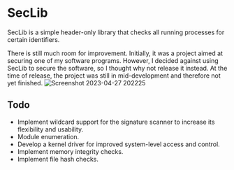 # SecLib
SecLib is a simple header-only library that checks all running processes for certain identifiers.

There is still much room for improvement. Initially, it was a project aimed at securing one of my software programs. However, I decided against using SecLib to secure the software, so I thought why not release it instead. At the time of release, the project was still in mid-development and therefore not yet finished.
![Screenshot 2023-04-27 202225](https://user-images.githubusercontent.com/102999825/234960588-9f20a1af-8cdb-4799-8fea-89bca58ae3d4.png)

## Todo
- Implement wildcard support for the signature scanner to increase its flexibility and usability.
- Module enumeration.
- Develop a kernel driver for improved system-level access and control.
- Implement memory integrity checks.
- Implement file hash checks.
